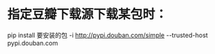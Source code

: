 # 指定豆瓣下载源下载某包时：  
pip install 要安装的包 -i http://pypi.douban.com/simple --trusted-host pypi.douban.com
